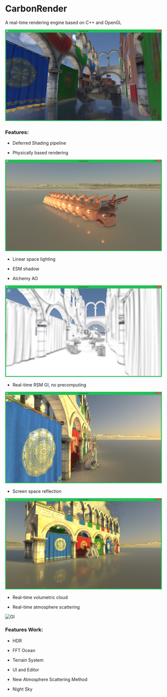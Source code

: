 # CarbonRender
A real-time rendering engine based on C++ and OpenGL

![Main](CarbonRender/ScreenShots/ScreenShot.png)

### **Features:**
* Deferred Shading pipeline

* Physically based rendering

![PBR](CarbonRender/ScreenShots/PBR.png)

* Linear space lighting

* ESM shadow

* Alchemy AO

![AO](CarbonRender/ScreenShots/AlchemyAO.png)

* Real-time RSM GI, no precomputing

![GI](CarbonRender/ScreenShots/RSM.png)

* Screen space reflection


![GI](CarbonRender/ScreenShots/SSR.png)

* Real-time volumetric cloud

* Real-time atmosphere scattering


![GI](CarbonRender/ScreenShots/VolumetricCloud.gif)


### **Features Work:**

* HDR

* FFT Ocean

* Terrain System

* UI and Editor

* New Atmosphere Scattering Method

* Night Sky
